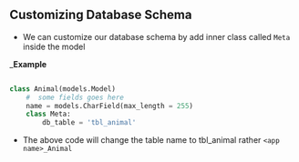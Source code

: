 ## Customizing Database Schema

- We can customize our database schema by add inner class called `Meta` inside the model

___Example__

```python

class Animal(models.Model)
    #  some fields goes here
    name = models.CharField(max_length = 255)
    class Meta:
        db_table = 'tbl_animal'
```
- The above code will change the table name to tbl_animal rather `<app name>_Animal`